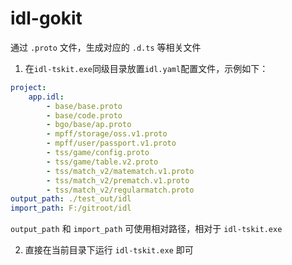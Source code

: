 # idl-gokit

通过  `.proto` 文件，生成对应的 `.d.ts` 等相关文件


1. 在`idl-tskit.exe`同级目录放置`idl.yaml`配置文件，示例如下：
```yaml
project:
    app.idl:
        - base/base.proto
        - base/code.proto
        - bgo/base/ap.proto
        - mpff/storage/oss.v1.proto
        - mpff/user/passport.v1.proto
        - tss/game/config.proto
        - tss/game/table.v2.proto
        - tss/match_v2/matematch.v1.proto
        - tss/match_v2/prematch.v1.proto
        - tss/match_v2/regularmatch.proto
output_path: ./test_out/idl
import_path: F:/gitroot/idl
```

`output_path` 和 `import_path` 可使用相对路径，相对于 `idl-tskit.exe`

2. 直接在当前目录下运行 `idl-tskit.exe` 即可
